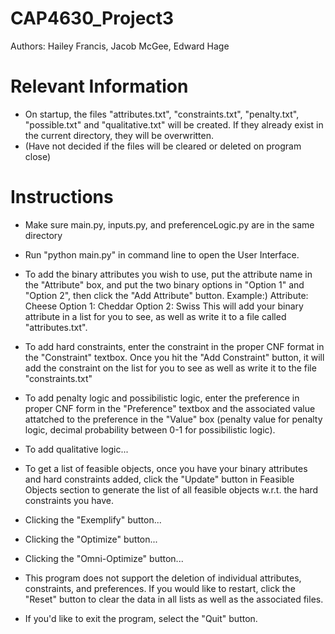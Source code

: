 # CAP4630_Project3
Authors: Hailey Francis, Jacob McGee, Edward Hage

# Relevant Information
- On startup, the files "attributes.txt", "constraints.txt", "penalty.txt", "possible.txt" and "qualitative.txt" will be created. If they already exist in the current directory, they will be overwritten.
- (Have not decided if the files will be cleared or deleted on program close)

# Instructions
- Make sure main.py, inputs.py, and preferenceLogic.py are in the same directory
- Run "python main.py" in command line to open the User Interface.

- To add the binary attributes you wish to use, put the attribute name in the "Attribute" box, and put the two binary options in "Option 1" and "Option 2", then click the "Add Attribute" button.
Example:)
Attribute: Cheese
Option 1: Cheddar
Option 2: Swiss
This will add your binary attribute in a list for you to see, as well as write it to a file called "attributes.txt".

- To add hard constraints, enter the constraint in the proper CNF format in the "Constraint" textbox. Once you hit the "Add Constraint" button, it will add the constraint on the list for you to see as well as write it to the file "constraints.txt"

- To add penalty logic and possibilistic logic, enter the preference in proper CNF form in the "Preference" textbox and the associated value attatched to the preference in the "Value" box (penalty value for penalty logic, decimal probability between 0-1 for possibilistic logic).

- To add qualitative logic...

- To get a list of feasible objects, once you have your binary attributes and hard constraints added, click the "Update" button in Feasible Objects section to generate the list of all feasible objects w.r.t. the hard constraints you have.

- Clicking the "Exemplify" button...

- Clicking the "Optimize" button...

- Clicking the "Omni-Optimize" button...

- This program does not support the deletion of individual attributes, constraints, and preferences. If you would like to restart, click the "Reset" button to clear the data in all lists as well as the associated files.

- If you'd like to exit the program, select the "Quit" button.
